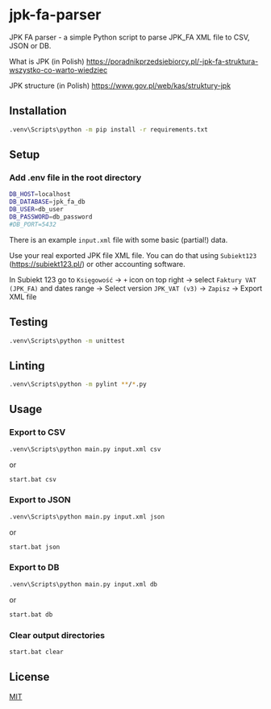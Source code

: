 # jpk-fa-parser

JPK FA parser - a simple Python script to parse JPK_FA XML file to CSV, JSON or DB.

What is JPK (in Polish) https://poradnikprzedsiebiorcy.pl/-jpk-fa-struktura-wszystko-co-warto-wiedziec

JPK structure (in Polish) https://www.gov.pl/web/kas/struktury-jpk

## Installation

```bash
.venv\Scripts\python -m pip install -r requirements.txt
```

## Setup

### Add .env file in the root directory

```bash
DB_HOST=localhost
DB_DATABASE=jpk_fa_db
DB_USER=db_user
DB_PASSWORD=db_password
#DB_PORT=5432
```

There is an example `input.xml` file with some basic (partial!) data.

Use your real exported JPK file XML file. You can do that using `Subiekt123` (https://subiekt123.pl/) or other accounting software.

In Subiekt 123 go to `Księgowość` -> `+` icon on top right -> select `Faktury VAT (JPK_FA)` and dates range -> Select version `JPK_VAT (v3)` -> `Zapisz` -> Export XML file 

## Testing

```bash
.venv\Scripts\python -m unittest
```

## Linting

```bash
.venv\Scripts\python -m pylint **/*.py
```

## Usage

### Export to CSV

```bash
.venv\Scripts\python main.py input.xml csv
```
or
```bash
start.bat csv
```

### Export to JSON

```bash
.venv\Scripts\python main.py input.xml json
```
or
```bash
start.bat json
```

### Export to DB

```bash
.venv\Scripts\python main.py input.xml db
```
or
```bash
start.bat db
```

### Clear output directories

```bash
start.bat clear
```

## License

[MIT](https://choosealicense.com/licenses/mit/)
